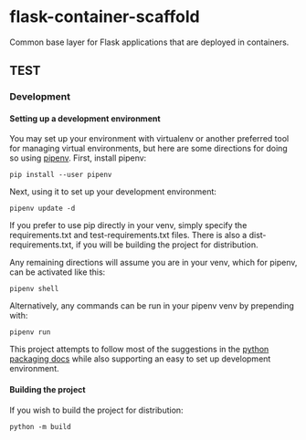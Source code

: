 # flask-container-scaffold
Common base layer for Flask applications that are deployed in containers.

## TEST

### Development

#### Setting up a development environment

You may set up your environment with virtualenv or another preferred tool for
managing virtual environments, but here are some directions for doing so using
[pipenv](https://pipenv.pypa.io/en/latest/). First, install pipenv:

    pip install --user pipenv

Next, using it to set up your development environment:

    pipenv update -d

If you prefer to use pip directly in your venv, simply specify the
requirements.txt and test-requirements.txt files.  There is also a
dist-requirements.txt, if you will be building the project for distribution.

Any remaining directions will assume you are in your venv, which for pipenv,
can be activated like this:

    pipenv shell

Alternatively, any commands can be run in your pipenv venv by prepending with:

    pipenv run

This project attempts to follow most of the suggestions in the [python packaging
docs](https://packaging.python.org/tutorials/packaging-projects/) while also
supporting an easy to set up development environment.

#### Building the project

If you wish to build the project for distribution:

    python -m build


